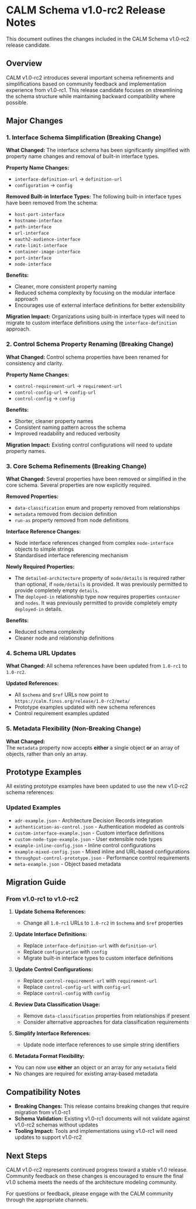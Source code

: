 # CALM Schema v1.0-rc2 Release Notes

This document outlines the changes included in the CALM Schema v1.0-rc2 release candidate.

## Overview

CALM v1.0-rc2 introduces several important schema refinements and simplifications based on community feedback and implementation experience from v1.0-rc1. This release candidate focuses on streamlining the schema structure while maintaining backward compatibility where possible.

## Major Changes

### 1. Interface Schema Simplification (Breaking Change)

**What Changed:** The interface schema has been significantly simplified with property name changes and removal of built-in interface types.

**Property Name Changes:**
- `interface-definition-url` → `definition-url`
- `configuration` → `config`

**Removed Built-in Interface Types:**
The following built-in interface types have been removed from the schema:
- `host-port-interface`
- `hostname-interface` 
- `path-interface`
- `url-interface`
- `oauth2-audience-interface`
- `rate-limit-interface`
- `container-image-interface`
- `port-interface`
- `node-interface`

**Benefits:**
- Cleaner, more consistent property naming
- Reduced schema complexity by focusing on the modular interface approach
- Encourages use of external interface definitions for better extensibility

**Migration Impact:** Organizations using built-in interface types will need to migrate to custom interface definitions using the `interface-definition` approach.

### 2. Control Schema Property Renaming (Breaking Change)

**What Changed:** Control schema properties have been renamed for consistency and clarity.

**Property Name Changes:**
- `control-requirement-url` → `requirement-url`
- `control-config-url` → `config-url`
- `control-config` → `config`

**Benefits:**
- Shorter, cleaner property names
- Consistent naming pattern across the schema
- Improved readability and reduced verbosity

**Migration Impact:** Existing control configurations will need to update property names.

### 3. Core Schema Refinements (Breaking Change)

**What Changed:** Several properties have been removed or simplified in the core schema. Several properties are now explicitly required.

**Removed Properties:**
- `data-classification` enum and property removed from relationships
- `metadata` removed from decision definition
- `run-as` property removed from node definitions

**Interface Reference Changes:**
- Node interface references changed from complex `node-interface` objects to simple strings
- Standardised interface referencing mechanism

**Newly Required Properties:**
- The `detailed-architecture` property of `node/details` is required rather than optional, if `node/details` is provided. It was previously permitted to provide completely empty `details`.
- The `deployed-in` relationship type now requires properties `container` and `nodes`. It was previously permitted to provide completely empty `deployed-in` details.

**Benefits:**
- Reduced schema complexity
- Cleaner node and relationship definitions

### 4. Schema URL Updates

**What Changed:** All schema references have been updated from `1.0-rc1` to `1.0-rc2`.

**Updated References:**
- All `$schema` and `$ref` URLs now point to `https://calm.finos.org/release/1.0-rc2/meta/`
- Prototype examples updated with new schema references
- Control requirement examples updated

### 5. Metadata Flexibility (Non‑Breaking Change)
**What Changed:**  
The `metadata` property now accepts **either** a single object **or** an array of objects, rather than only an array.


## Prototype Examples

All existing prototype examples have been updated to use the new v1.0-rc2 schema references:

### Updated Examples
- `adr-example.json` - Architecture Decision Records integration
- `authentication-as-control.json` - Authentication modeled as controls
- `custom-interface-example.json` - Custom interface definitions
- `custom-node-type-example.json` - User extensible node types
- `example-inline-config.json` - Inline control configurations
- `example-mixed-config.json` - Mixed inline and URL-based configurations
- `throughput-control-prototype.json` - Performance control requirements
- `meta-example.json` - Object based metadata

## Migration Guide

### From v1.0-rc1 to v1.0-rc2

1. **Update Schema References:**
   - Change all `1.0-rc1` URLs to `1.0-rc2` in `$schema` and `$ref` properties

2. **Update Interface Definitions:**
   - Replace `interface-definition-url` with `definition-url`
   - Replace `configuration` with `config`
   - Migrate built-in interface types to custom interface definitions

3. **Update Control Configurations:**
   - Replace `control-requirement-url` with `requirement-url`
   - Replace `control-config-url` with `config-url`
   - Replace `control-config` with `config`

4. **Review Data Classification Usage:**
   - Remove `data-classification` properties from relationships if present
   - Consider alternative approaches for data classification requirements

5. **Simplify Interface References:**
   - Update node interface references to use simple string identifiers

6. **Metadata Format Flexibility:**
 - You can now use **either** an object or an array for any `metadata` field
 - No changes are required for existing array‑based metadata

## Compatibility Notes

- **Breaking Changes:** This release contains breaking changes that require migration from v1.0-rc1
- **Schema Validation:** Existing v1.0-rc1 documents will not validate against v1.0-rc2 schemas without updates
- **Tooling Impact:** Tools and implementations using v1.0-rc1 will need updates to support v1.0-rc2

## Next Steps

CALM v1.0-rc2 represents continued progress toward a stable v1.0 release. Community feedback on these changes is encouraged to ensure the final v1.0 schema meets the needs of the architecture modeling community.

For questions or feedback, please engage with the CALM community through the appropriate channels.